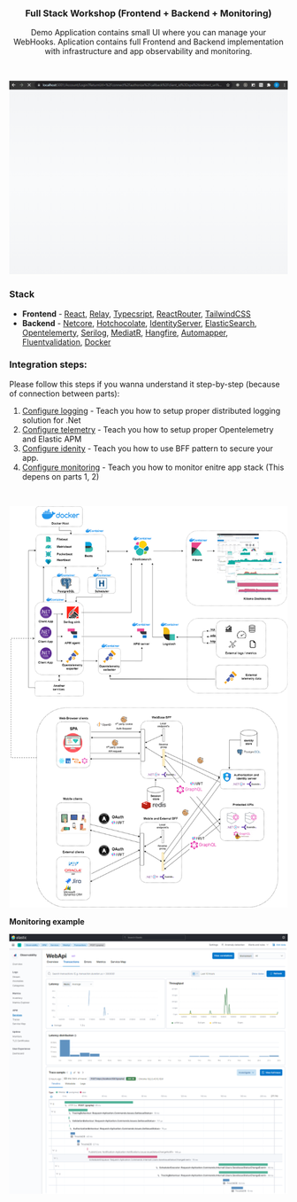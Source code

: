 <h3 align="center">Full Stack Workshop (Frontend + Backend + Monitoring) </h3>
<p align="center" >Demo Application contains small UI where you can manage your WebHooks. Aplication contains full Frontend and Backend implementation with infrastructure and app observability and  monitoring.</p>
<br />

<p align="center">
  <img width="600" src="Doc/Assets/WorkshopUI.gif" alt="Workshop UI" >
</p>

### Stack
 - **Frontend** - [React](https://reactjs.org/), [Relay](https://relay.dev/), [Typecsript](https://www.typescriptlang.org/), [ReactRouter](https://reactrouter.com/), [TailwindCSS](https://tailwindcss.com/)
 - **Backend** - [Netcore](https://dotnet.microsoft.com/), [Hotchocolate](https://chillicream.com), [IdentityServer](https://duendesoftware.com/products/identityserver), [ElasticSearch](https://www.elastic.co/), [Opentelemerty](https://opentelemetry.io/), [Serilog](https://serilog.net/), [MediatR](https://github.com/jbogard/MediatR), [Hangfire](https://www.hangfire.io/), [Automapper](https://automapper.org/), [Fluentvalidation](https://fluentvalidation.net/), [Docker](https://www.docker.com/)

### Integration steps:
Please follow this steps if you wanna understand it step-by-step (because of connection between parts):

1) [Configure logging](Doc/Logging.md) - Teach you how to setup proper distributed logging solution for .Net
2) [Configure telemetry](Doc/OpenTelemetry.md) - Teach you how to setup proper Opentelemetry and Elastic APM
3) [Configure idenity](Doc/Identity.md) - Teach you how to use BFF pattern to secure your app.
4) [Configure monitoring](Doc/ElasticSearch.md) - Teach you how to monitor enitre app stack (This depens on parts 1, 2)


<br />
<p align="center">

<img src="Doc/Assets/workshop_architecture.png" alt="Workshop architecture" >

<br />

</p>


**Monitoring example**

<p align="center">

<img src="Doc/Assets/elastic_apm_example.png" alt="Apm distributed tracing" >

</p>